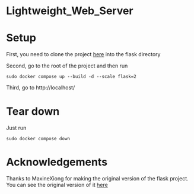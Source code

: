 # Lightweight_Web_Server

# Setup
First, you need to clone the project [here](https://github.com/Akatama/Geocoding-Web-Service) into the flask directory

Second, go to the root of the project and then run
```
sudo docker compose up --build -d --scale flask=2
```

Third, go to http://localhost/

# Tear down
Just run
```
sudo docker compose down
```

# Acknowledgements
Thanks to MaxineXiong for making the original version of the flask project.
You can see the original version of it [here](https://github.com/MaxineXiong/Geocoding-Web-Service)
